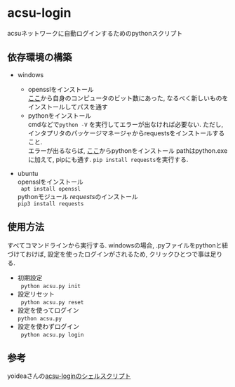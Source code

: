 # acsu-login
acsuネットワークに自動ログインするためのpythonスクリプト
## 依存環境の構築
- windows
    - opensslをインストール  
    [ここ](https://slproweb.com/products/Win32OpenSSL.html)から自身のコンピュータのビット数にあった, 
    なるべく新しいものをインストールしてパスを通す
    - pythonをインストール  
    cmdなどで`python -V` を実行してエラーが出なければ必要ない.
    ただし, インタプリタのパッケージマネージャからrequestsをインストールすること.   
    エラーが出るならば,  [ここ](https://www.python.org)からpythonをインストール
    pathはpython.exeに加えて, pipにも通す.
    `pip install requests`を実行する.
    
- ubuntu  
opensslをインストール    
` apt install openssl`  
pythonモジュール *requests*のインストール  
`pip3 install requests`  

## 使用方法
すべてコマンドラインから実行する.
windowsの場合, .pyファイルをpythonと紐づけておけば, 
設定を使ったログインがされるため, クリックひとつで事は足りる.
- 初期設定  
` python acsu.py init`
- 設定リセット  
` python acsu.py reset`
- 設定を使ってログイン  
` python acsu.py `
- 設定を使わずログイン  
` python acsu.py login`

## 参考
yoideaさんの[acsu-loginのシェルスクリプト](https://github.com/yoidea/acsulogin)
